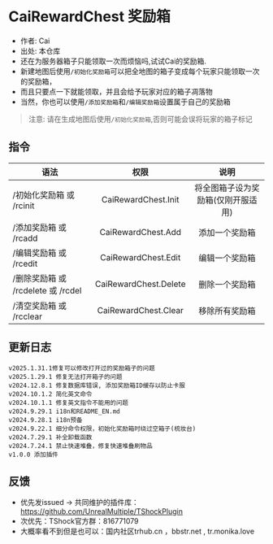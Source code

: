 # CaiRewardChest 奖励箱

- 作者: Cai
- 出处: 本仓库
- 还在为服务器箱子只能领取一次而烦恼吗,试试Cai的奖励箱.
- 新建地图后使用`/初始化奖励箱`可以把全地图的箱子变成每个玩家只能领取一次的奖励箱，
- 而且只要点一下就能领取，并且会给予玩家对应的箱子凋落物
- 当然，你也可以使用`/添加奖励箱`和`/编辑奖励箱`设置属于自己的奖励箱

> 注意: 请在生成地图后使用`/初始化奖励箱`,否则可能会误将玩家的箱子标记

## 指令

| 语法                          |          权限           |         说明         |
|-----------------------------|:---------------------:|:------------------:|
| /初始化奖励箱 或 /rcinit           |  CaiRewardChest.Init  | 将全图箱子设为奖励箱(仅刚开服适用) |
| /添加奖励箱 或 /rcadd             |  CaiRewardChest.Add   |      添加一个奖励箱       |
| /编辑奖励箱 或 /rcedit            |  CaiRewardChest.Edit  |      编辑一个奖励箱       |
| /删除奖励箱 或 /rcdelete 或 /rcdel | CaiRewardChest.Delete |      删除一个奖励箱       |
| /清空奖励箱 或 /rcclear           | CaiRewardChest.Clear  |      移除所有奖励箱       |

## 更新日志

```
v2025.1.31.1修复可以修改打开过的奖励箱子的问题
v2025.1.29.1 修复无法打开箱子的问题
v2024.12.8.1 修复数据库错误, 添加奖励箱ID缓存以防止卡服
v2024.10.1.2 简化英文命令
v2024.10.1.1 修复英文指令不能用的问题
v2024.9.29.1 i18n和README_EN.md
v2024.9.28.1 i18n预备
v2024.9.22.1 细分命令权限，初始化奖励箱时绕过空箱子(梳妆台)
v2024.7.29.1 补全卸载函数
v2024.7.24.1 禁止快速堆叠，修复快速堆叠刷物品
v1.0.0 添加插件

```

## 反馈

- 优先发issued -> 共同维护的插件库：https://github.com/UnrealMultiple/TShockPlugin
- 次优先：TShock官方群：816771079
- 大概率看不到但是也可以：国内社区trhub.cn ，bbstr.net , tr.monika.love
